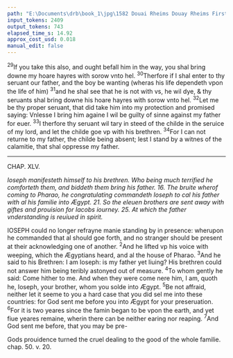 ```yaml
---
path: "E:\Documents\drb\book_1\jpg\1582 Douai Rheims Douay Rheims First Edition  1 of 3 1609 Old Testament.pdf-156.jpg"
input_tokens: 2409
output_tokens: 743
elapsed_time_s: 14.92
approx_cost_usd: 0.018
manual_edit: false
---
```

<sup>29</sup>If you take this also, and ought befall him in the way, you shal bring downe my hoare hayres with sorow vnto hel. <sup>30</sup>Therfore if I shal enter to thy seruant our father, and the boy be wanting (wheras his life dependeth vpon the life of him) <sup>31</sup>and he shal see that he is not with vs, he wil dye, & thy seruants shal bring downe his hoare hayres with sorow vnto hel. <sup>32</sup>Let me be thy proper seruant, that did take him into my protection and promised saying: Vnlesse I bring him againe I wil be guilty of sinne against my father for euer. <sup>33</sup>I therfore thy seruant wil tary in steed of the childe in the seruice of my lord, and let the childe goe vp with his brethren. <sup>34</sup>For I can not returne to my father, the childe being absent; lest I stand by a witnes of the calamitie, that shal oppresse my father.

[^1]: See pag. 130.

---

CHAP. XLV.

*Ioseph manifesteth himself to his brethren. Who being much terrified he comforteth them, and biddeth them bring his father. 16. The bruite wherof coming to Pharao, he congratulating commandeth Ioseph to cal his father with al his familie into Ægypt. 21. So the eleuen brothers are sent away with giftes and prouision for Iacobs iourney. 25. At which the father vnderstanding is reuiued in spirit.*

IOSEPH could no longer refrayne manie standing by in presence: wherupon he commanded that al should goe forth, and no stranger should be present at their acknowledging one of another. <sup>2</sup>And he lifted vp his voice with weeping, which the Ægyptians heard, and al the house of Pharao. <sup>3</sup>And he said to his Brethren: I am Ioseph: is my father yet liuing? His brethren could not answer him being teribly astonyed out of measure. <sup>4</sup>To whom gently he said: Come hither to me. And when they were come nere him, I am, quoth he, Ioseph, your brother, whom you solde into Ægypt. <sup>5</sup>Be not affraid, neither let it seeme to you a hard case that you did sel me into these countries: for God sent me before you into Ægypt for your preseruation. <sup>6</sup>For it is two yeares since the famin began to be vpon the earth, and yet fiue yeares remaine, wherin there can be neither earing nor reaping. <sup>7</sup>And God sent me before, that you may be pre-

<aside>Gods prouidence turned the cruel dealing to the good of the whole familie. chap. 50. v. 20.</aside>